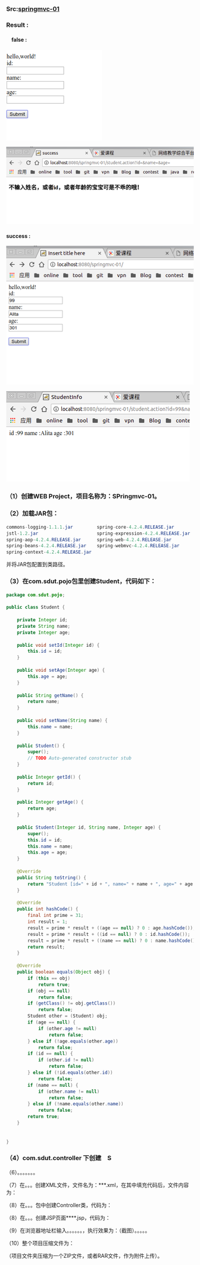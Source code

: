 ### Src:[springmvc-01](../.local/static/2019/5/0/springmvc-01.1559480190887.zip)
### Result :
 
#### 　false : 
![false](../.local/static/2019/5/0/false.png)

![false-result](../.local/static/2019/5/0/false_result.1559480643785.png)
#### success : 
![jee-input](../.local/static/2019/5/0/jee-input.1559480743513.png)

![jee-success](../.local/static/2019/5/0/jee-succ.1559480785973.png)

### （1）创建WEB Project，项目名称为：SPringmvc-01。


### （2）加载JAR包：
```java
commons-logging-1.1.1.jar         spring-core-4.2.4.RELEASE.jar
jstl-1.2.jar                      spring-expression-4.2.4.RELEASE.jar
spring-aop-4.2.4.RELEASE.jar      spring-web-4.2.4.RELEASE.jar
spring-beans-4.2.4.RELEASE.jar    spring-webmvc-4.2.4.RELEASE.jar
spring-context-4.2.4.RELEASE.jar

```


并将JAR包配置到类路径。


### （3）在com.sdut.pojo包里创建Student，代码如下：
```java
package com.sdut.pojo;

public class Student {

	private Integer id;
	private String name;
	private Integer age;

	public void setId(Integer id) {
		this.id = id;
	}

	public void setAge(Integer age) {
		this.age = age;
	}

	public String getName() {
		return name;
	}

	public void setName(String name) {
		this.name = name;
	}

	public Student() {
		super();
		// TODO Auto-generated constructor stub
	}

	public Integer getId() {
		return id;
	}

	public Integer getAge() {
		return age;
	}

	public Student(Integer id, String name, Integer age) {
		super();
		this.id = id;
		this.name = name;
		this.age = age;
	}

	@Override
	public String toString() {
		return "Student [id=" + id + ", name=" + name + ", age=" + age + "]";
	}

	@Override
	public int hashCode() {
		final int prime = 31;
		int result = 1;
		result = prime * result + ((age == null) ? 0 : age.hashCode());
		result = prime * result + ((id == null) ? 0 : id.hashCode());
		result = prime * result + ((name == null) ? 0 : name.hashCode());
		return result;
	}

	@Override
	public boolean equals(Object obj) {
		if (this == obj)
			return true;
		if (obj == null)
			return false;
		if (getClass() != obj.getClass())
			return false;
		Student other = (Student) obj;
		if (age == null) {
			if (other.age != null)
				return false;
		} else if (!age.equals(other.age))
			return false;
		if (id == null) {
			if (other.id != null)
				return false;
		} else if (!id.equals(other.id))
			return false;
		if (name == null) {
			if (other.name != null)
				return false;
		} else if (!name.equals(other.name))
			return false;
		return true;
	}


}

```

### （4）com.sdut.controller 下创建　S

（6）。。。。。。。

（7）在。。。创建XML文件，文件名为：***.xml，在其中填充代码后，文件内容为：

（8）在。。。包中创建Controller类，代码为：

（8）在。。。创建JSP页面****.jsp，代码为：

（9）在浏览器地址栏输入。。。。。。，执行效果为：（截图）。。。。。

（10）整个项目压缩文件为：

（项目文件夹压缩为一个ZIP文件，或者RAR文件，作为附件上传）。